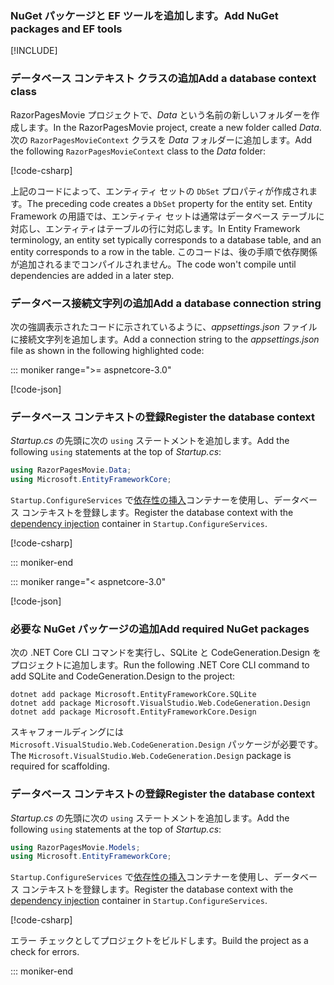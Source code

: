 <a name="dc"></a>

### <a name="add-nuget-packages-and-ef-tools"></a><span data-ttu-id="f11e1-101">NuGet パッケージと EF ツールを追加します。</span><span class="sxs-lookup"><span data-stu-id="f11e1-101">Add NuGet packages and EF tools</span></span>

[!INCLUDE[](~/includes/add-EF-NuGet-SQLite-CLI.md)]

### <a name="add-a-database-context-class"></a><span data-ttu-id="f11e1-102">データベース コンテキスト クラスの追加</span><span class="sxs-lookup"><span data-stu-id="f11e1-102">Add a database context class</span></span>

<span data-ttu-id="f11e1-103">RazorPagesMovie プロジェクトで、*Data* という名前の新しいフォルダーを作成します。</span><span class="sxs-lookup"><span data-stu-id="f11e1-103">In the RazorPagesMovie project, create a new folder called *Data*.</span></span> <span data-ttu-id="f11e1-104">次の `RazorPagesMovieContext` クラスを *Data* フォルダーに追加します。</span><span class="sxs-lookup"><span data-stu-id="f11e1-104">Add the following `RazorPagesMovieContext` class to the *Data* folder:</span></span>

[!code-csharp[](~/tutorials/razor-pages/razor-pages-start/sample/RazorPagesMovie30/Data/RazorPagesMovieContext.cs)]

<span data-ttu-id="f11e1-105">上記のコードによって、エンティティ セットの `DbSet` プロパティが作成されます。</span><span class="sxs-lookup"><span data-stu-id="f11e1-105">The preceding code creates a `DbSet` property for the entity set.</span></span> <span data-ttu-id="f11e1-106">Entity Framework の用語では、エンティティ セットは通常はデータベース テーブルに対応し、エンティティはテーブルの行に対応します。</span><span class="sxs-lookup"><span data-stu-id="f11e1-106">In Entity Framework terminology, an entity set typically corresponds to a database table, and an entity corresponds to a row in the table.</span></span> <span data-ttu-id="f11e1-107">このコードは、後の手順で依存関係が追加されるまでコンパイルされません。</span><span class="sxs-lookup"><span data-stu-id="f11e1-107">The code won't compile until dependencies are added in a later step.</span></span>

<a name="cs"></a>

### <a name="add-a-database-connection-string"></a><span data-ttu-id="f11e1-108">データベース接続文字列の追加</span><span class="sxs-lookup"><span data-stu-id="f11e1-108">Add a database connection string</span></span>

<span data-ttu-id="f11e1-109">次の強調表示されたコードに示されているように、*appsettings.json* ファイルに接続文字列を追加します。</span><span class="sxs-lookup"><span data-stu-id="f11e1-109">Add a connection string to the *appsettings.json* file as shown in the following highlighted code:</span></span>

::: moniker range=">= aspnetcore-3.0"

[!code-json[](~/tutorials/razor-pages/razor-pages-start/sample/RazorPagesMovie30/appsettings_SQLite.json?highlight=10-12)]

<a name="reg"></a>

### <a name="register-the-database-context"></a><span data-ttu-id="f11e1-110">データベース コンテキストの登録</span><span class="sxs-lookup"><span data-stu-id="f11e1-110">Register the database context</span></span>

<span data-ttu-id="f11e1-111">*Startup.cs* の先頭に次の `using` ステートメントを追加します。</span><span class="sxs-lookup"><span data-stu-id="f11e1-111">Add the following `using` statements at the top of *Startup.cs*:</span></span>

```csharp
using RazorPagesMovie.Data;
using Microsoft.EntityFrameworkCore;
```

<span data-ttu-id="f11e1-112">`Startup.ConfigureServices` で[依存性の挿入](xref:fundamentals/dependency-injection)コンテナーを使用し、データベース コンテキストを登録します。</span><span class="sxs-lookup"><span data-stu-id="f11e1-112">Register the database context with the [dependency injection](xref:fundamentals/dependency-injection) container in `Startup.ConfigureServices`.</span></span>

[!code-csharp[](~/tutorials/razor-pages/razor-pages-start/sample/RazorPagesMovie30/Startup.cs?name=snippet_UseSqlite&highlight=11-12)]

::: moniker-end

::: moniker range="< aspnetcore-3.0"

[!code-json[](~/tutorials/razor-pages/razor-pages-start/sample/RazorPagesMovie/appsettings_SQLite.json?highlight=8-9)]

### <a name="add-required-nuget-packages"></a><span data-ttu-id="f11e1-113">必要な NuGet パッケージの追加</span><span class="sxs-lookup"><span data-stu-id="f11e1-113">Add required NuGet packages</span></span>

<span data-ttu-id="f11e1-114">次の .NET Core CLI コマンドを実行し、SQLite と CodeGeneration.Design をプロジェクトに追加します。</span><span class="sxs-lookup"><span data-stu-id="f11e1-114">Run the following .NET Core CLI command to add SQLite and CodeGeneration.Design to the project:</span></span>

```dotnetcli
dotnet add package Microsoft.EntityFrameworkCore.SQLite
dotnet add package Microsoft.VisualStudio.Web.CodeGeneration.Design
dotnet add package Microsoft.EntityFrameworkCore.Design
```

<span data-ttu-id="f11e1-115">スキャフォールディングには `Microsoft.VisualStudio.Web.CodeGeneration.Design` パッケージが必要です。</span><span class="sxs-lookup"><span data-stu-id="f11e1-115">The `Microsoft.VisualStudio.Web.CodeGeneration.Design` package is required for scaffolding.</span></span>

<a name="reg"></a>

### <a name="register-the-database-context"></a><span data-ttu-id="f11e1-116">データベース コンテキストの登録</span><span class="sxs-lookup"><span data-stu-id="f11e1-116">Register the database context</span></span>

<span data-ttu-id="f11e1-117">*Startup.cs* の先頭に次の `using` ステートメントを追加します。</span><span class="sxs-lookup"><span data-stu-id="f11e1-117">Add the following `using` statements at the top of *Startup.cs*:</span></span>

```csharp
using RazorPagesMovie.Models;
using Microsoft.EntityFrameworkCore;
```

<span data-ttu-id="f11e1-118">`Startup.ConfigureServices` で[依存性の挿入](xref:fundamentals/dependency-injection)コンテナーを使用し、データベース コンテキストを登録します。</span><span class="sxs-lookup"><span data-stu-id="f11e1-118">Register the database context with the [dependency injection](xref:fundamentals/dependency-injection) container in `Startup.ConfigureServices`.</span></span>

[!code-csharp[](~/tutorials/razor-pages/razor-pages-start/sample/RazorPagesMovie22/Startup.cs?name=snippet_UseSqlite&highlight=11-12)]

<span data-ttu-id="f11e1-119">エラー チェックとしてプロジェクトをビルドします。</span><span class="sxs-lookup"><span data-stu-id="f11e1-119">Build the project as a check for errors.</span></span>

::: moniker-end
